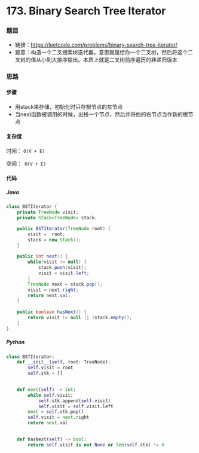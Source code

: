 # 173. Binary Search Tree Iterator

### 题目

- 链接：https://leetcode.com/problems/binary-search-tree-iterator/
- 题意：构造一个二叉搜索树迭代器，意思就是给你一个二叉树，然后将这个二叉树的值从小到大排序输出。本质上就是二叉树前序遍历的非递归版本



### 思路

#### 步骤

- 用stack来存储，初始化时只存根节点的左节点
- 当next函数被调用的时候，出栈一个节点，然后并将他的右节点当作新的根节点



#### 复杂度

时间： `O(V + E)`

空间：` O(V + E)`



#### 代码

##### Java

```java
class BSTIterator {
    private TreeNode visit;
    private Stack<TreeNode> stack;

    public BSTIterator(TreeNode root) {
        visit =  root;
        stack = new Stack();
    }
    
    public int next() {
        while(visit != null) {
            stack.push(visit);
            visit = visit.left;
        }
        TreeNode next = stack.pop();
        visit = next.right;
        return next.val;
    }
    
    public boolean hasNext() {
        return visit != null || !stack.empty();
    }
}
```



##### Python

```python
class BSTIterator:
    def __init__(self, root: TreeNode):
        self.visit = root
        self.stk = []
        

    def next(self) -> int:
        while self.visit:
            self.stk.append(self.visit)
            self.visit = self.visit.left
        next = self.stk.pop()
        self.visit = next.right
        return next.val
        

    def hasNext(self) -> bool:
        return self.visit is not None or len(self.stk) != 0
```

